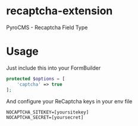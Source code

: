 # recaptcha-extension
PyroCMS - Recaptcha Field Type

# Usage
Just include this into your FormBuilder
```php
protected $options = [
    'captcha' => true
];
```

And configure your ReCaptcha keys in your env file

```text
NOCAPTCHA_SITEKEY=[yoursitekey]
NOCAPTCHA_SECRET=[yoursecret]
```
